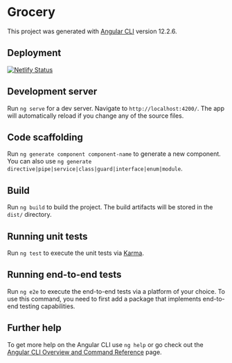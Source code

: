 # Grocery

This project was generated with [Angular CLI](https://github.com/angular/angular-cli) version 12.2.6.

## Deployment

[![Netlify Status](https://api.netlify.com/api/v1/badges/f8e94d5a-f4c7-4537-82a5-414b827950f9/deploy-status)](https://app.netlify.com/sites/rohith-grocery/deploys)

## Development server

Run `ng serve` for a dev server. Navigate to `http://localhost:4200/`. The app will automatically reload if you change any of the source files.

## Code scaffolding

Run `ng generate component component-name` to generate a new component. You can also use `ng generate directive|pipe|service|class|guard|interface|enum|module`.

## Build

Run `ng build` to build the project. The build artifacts will be stored in the `dist/` directory.

## Running unit tests

Run `ng test` to execute the unit tests via [Karma](https://karma-runner.github.io).

## Running end-to-end tests

Run `ng e2e` to execute the end-to-end tests via a platform of your choice. To use this command, you need to first add a package that implements end-to-end testing capabilities.

## Further help

To get more help on the Angular CLI use `ng help` or go check out the [Angular CLI Overview and Command Reference](https://angular.io/cli) page.
